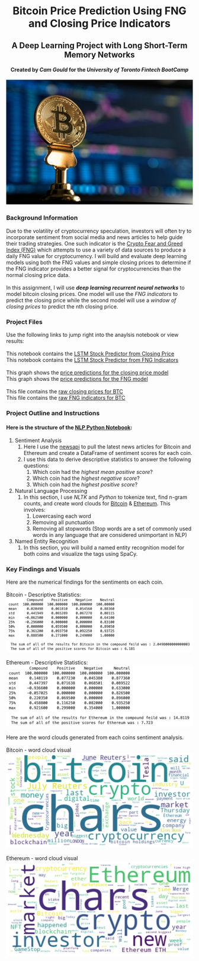 <h1 align="center">Bitcoin Price Prediction Using FNG and Closing Price Indicators</h1>
<h2 align="center"> A Deep Learning Project with Long Short-Term Memory Networks</h2>
<h4 align="center"> Created by <em>Cam Gould</em> for the <em>University of Toronto Fintech BootCamp</em> </h4>

<p align="center">
  <img
    src="https://github.com/CamGould/Deep_Learning_using_LSTM/blob/main/Supplemental/34084Bitcoin-Article-Cover-Image-3-scaled.jpg?raw=true"
  >
</p>

### Background Information
Due to the volatility of cryptocurrency speculation, investors will often try to incorporate sentiment from social media and news articles to help guide their trading strategies. One such indicator is the [Crypto Fear and Greed Index (FNG)](https://zipmex.com/learn/crypto-fear-and-greed-index-explained/) which attempts to use a variety of data sources to produce a daily FNG value for cryptocurrency. I will build and evaluate deep learning models using both the FNG values and simple closing prices to determine if the FNG indicator provides a better signal for cryptocurrencies than the normal closing price data.
<br>
<br>
In this assignment, I will use ***deep learning recurrent neural networks*** to model bitcoin closing prices. One model will use the *FNG indicators* to predict the closing price while the second model will use a *window of closing prices* to predict the nth closing price.
<br>
### Project Files
Use the following links to jump right into the anaylsis notebook or view results:
<br>
<br>
This notebook contains the [LSTM Stock Predictor from Closing Price](https://github.com/CamGould/Deep_Learning_using_LSTM/blob/main/Coding%20Notebooks/%5B1%5DLSTM_Stock_Predictor_Closing.ipynb)
<br>
This notebook contains the [LSTM Stock Predictor from FNG Indicators](https://github.com/CamGould/Deep_Learning_using_LSTM/blob/main/Coding%20Notebooks/%5B2%5DLSTM_Stock_Predictor_FNG.ipynb)
<br>
<br>
This graph shows the [price predictions for the closing price model](https://github.com/CamGould/Deep_Learning_using_LSTM/blob/main/Supplemental/Closing_graph.png)
<br>
This graph shows the [price predictions for the FNG model](https://github.com/CamGould/Deep_Learning_using_LSTM/blob/main/Supplemental/FNG_graph.png)
<br>
<br>
This file contains the [raw closing prices for BTC](https://github.com/CamGould/Deep_Learning_using_LSTM/blob/main/Supplemental/btc_historic.csv)
<br>
This file contains the [raw FNG indicators for BTC](https://github.com/CamGould/Deep_Learning_using_LSTM/blob/main/Supplemental/btc_sentiment.csv)

### Project Outline and Instructions
#### Here is the structure of the [NLP Python Notebook](https://github.com/CamGould/Natural_Language_Processing/blob/main/Coding%20Notebooks/%5B1%5DCrypto_Sentiment.ipynb):
1. Sentiment Analysis 
    1. Here I use the [newsapi](https://newsapi.org/) to pull the latest news articles for Bitcoin and Ethereum and create a DataFrame of sentiment scores for each coin.
    2. I use this data to derive descriptive statistics to answer the following questions:
        1. Which coin had the *highest mean positive score*?
        2. Which coin had the *highest negative score*?
        3. Which coin had the *highest positive score*?
2. Natural Language Processing 
    1. In this section, I use *NLTK* and *Python* to tokenize text, find n-gram counts, and create word clouds for [Bitcoin](https://github.com/CamGould/Natural_Language_Processing/blob/main/Supplemental/BTC_word_cloud.png?raw=true) & [Ethereum](https://github.com/CamGould/Natural_Language_Processing/blob/main/Supplemental/ETH_Word_Cloud.png?raw=true). This involves:
        1. Lowercasing each word
        2. Removing all punctuation
        3. Removing all stopwords (Stop words are a set of commonly used words in any language that are considered unimportant in NLP)
3. Named Entity Recognition
    1. In this section, you will build a named entity recognition model for both coins and visualize the tags using SpaCy.

###  Key Findings and Visuals 
Here are the numerical findings for the sentiments on each coin.
<br>
<br>
Bitcoin - Descriptive Statistics:
<br>
![](https://github.com/CamGould/Natural_Language_Processing/blob/main/Supplemental/BTC_Results_NLP.png?raw=true)
<br>
<br>
Ethereum - Descriptive Statistics:
<br>
![](https://github.com/CamGould/Natural_Language_Processing/blob/main/Supplemental/ETH_Results_NLP.png?raw=true)
<br>
<br>
Here are the word clouds generated from each coins sentiment analysis.
<br>
<br>
Bitcoin - word cloud visual
<br>
![](https://github.com/CamGould/Natural_Language_Processing/blob/main/Supplemental/BTC_word_cloud.png?raw=true)
<br>
<br>
Ethereum - word cloud visual
<br>
![](https://github.com/CamGould/Natural_Language_Processing/blob/main/Supplemental/ETH_Word_Cloud.png?raw=true)

